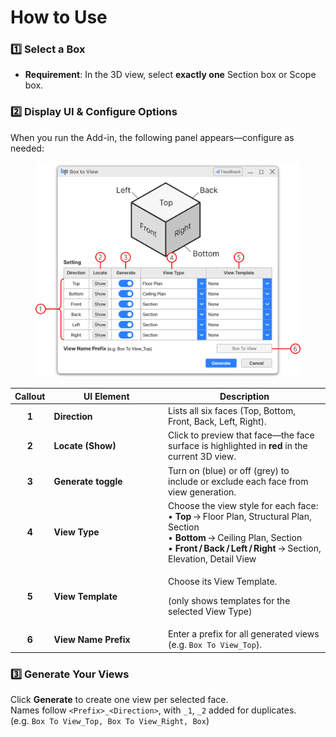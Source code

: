 # How to Use

### 1️⃣ Select a Box

* **Requirement**: In the 3D view, select **exactly one** Section box or Scope box.

### 2️⃣ Display UI & Configure Options

When you run the Add-in, the following panel appears—configure as needed:

<figure><img src="../../.gitbook/assets/Box To View UI (1).png" alt="" width="563"><figcaption></figcaption></figure>

<table><thead><tr><th width="40" align="center">Callout</th><th width="168.48486328125">UI Element</th><th>Description</th></tr></thead><tbody><tr><td align="center"><strong>1</strong></td><td><strong>Direction</strong></td><td>Lists all six faces (Top, Bottom, Front, Back, Left, Right).</td></tr><tr><td align="center"><strong>2</strong></td><td><strong>Locate (Show)</strong></td><td>Click to preview that face—the face surface is highlighted in <strong>red</strong> in the current 3D view.</td></tr><tr><td align="center"><strong>3</strong></td><td><strong>Generate toggle</strong></td><td>Turn on (blue) or off (grey) to include or exclude each face from view generation.</td></tr><tr><td align="center"><strong>4</strong></td><td><strong>View Type</strong></td><td>Choose the view style for each face: <br>• <strong>Top</strong> → Floor Plan, Structural Plan, Section<br>• <strong>Bottom</strong> → Ceiling Plan, Section<br>• <strong>Front / Back / Left / Right</strong> → Section, Elevation, Detail View</td></tr><tr><td align="center"><strong>5</strong></td><td><strong>View Template</strong></td><td><p>Choose its View Template.</p><p>(only shows templates for the selected View Type)</p></td></tr><tr><td align="center"><strong>6</strong></td><td><strong>View Name Prefix</strong></td><td>Enter a prefix for all generated views (e.g. <code>Box To View_Top</code>).</td></tr></tbody></table>

### 3️⃣ Generate Your Views

Click **Generate** to create one view per selected face. \
Names follow `<Prefix>_<Direction>`, with `_1`, `_2` added for duplicates.\
(e.g. `Box To View_Top, Box To View_Right, Box`)&#x20;
